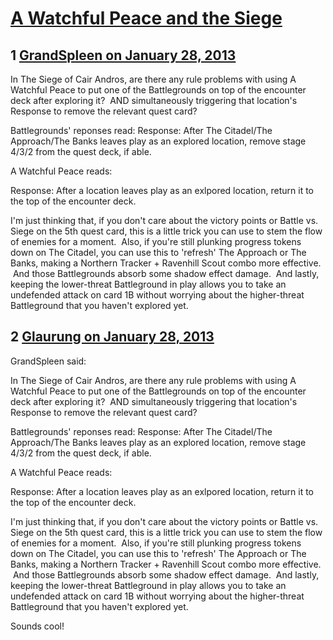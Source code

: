 # [A Watchful Peace and the Siege](https://community.fantasyflightgames.com/topic/78285-a-watchful-peace-and-the-siege/)

## 1 [GrandSpleen on January 28, 2013](https://community.fantasyflightgames.com/topic/78285-a-watchful-peace-and-the-siege/?do=findComment&comment=754747)

In The Siege of Cair Andros, are there any rule problems with using A Watchful Peace to put one of the Battlegrounds on top of the encounter deck after exploring it?  AND simultaneously triggering that location's Response to remove the relevant quest card?

Battlegrounds' reponses read:
Response: After The Citadel/The Approach/The Banks leaves play as an explored location, remove stage 4/3/2 from the quest deck, if able.

A Watchful Peace reads:

Response: After a location leaves play as an exlpored location, return it to the top of the encounter deck.

I'm just thinking that, if you don't care about the victory points or Battle vs. Siege on the 5th quest card, this is a little trick you can use to stem the flow of enemies for a moment.  Also, if you're still plunking progress tokens down on The Citadel, you can use this to 'refresh' The Approach or The Banks, making a Northern Tracker + Ravenhill Scout combo more effective.  And those Battlegrounds absorb some shadow effect damage.  And lastly, keeping the lower-threat Battleground in play allows you to take an undefended attack on card 1B without worrying about the higher-threat Battleground that you haven't explored yet.

## 2 [Glaurung on January 28, 2013](https://community.fantasyflightgames.com/topic/78285-a-watchful-peace-and-the-siege/?do=findComment&comment=755120)

GrandSpleen said:

In The Siege of Cair Andros, are there any rule problems with using A Watchful Peace to put one of the Battlegrounds on top of the encounter deck after exploring it?  AND simultaneously triggering that location's Response to remove the relevant quest card?

Battlegrounds' reponses read:
Response: After The Citadel/The Approach/The Banks leaves play as an explored location, remove stage 4/3/2 from the quest deck, if able.

A Watchful Peace reads:

Response: After a location leaves play as an exlpored location, return it to the top of the encounter deck.

I'm just thinking that, if you don't care about the victory points or Battle vs. Siege on the 5th quest card, this is a little trick you can use to stem the flow of enemies for a moment.  Also, if you're still plunking progress tokens down on The Citadel, you can use this to 'refresh' The Approach or The Banks, making a Northern Tracker + Ravenhill Scout combo more effective.  And those Battlegrounds absorb some shadow effect damage.  And lastly, keeping the lower-threat Battleground in play allows you to take an undefended attack on card 1B without worrying about the higher-threat Battleground that you haven't explored yet.



Sounds cool!

